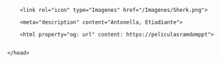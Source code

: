 <!DOCTYPE html>
<html>
    <head prefix="og: https://sherkpelicularatr/lanp">
        <meta charset="utf-8">
        <meta name="viewport" content="width=device-width">
        <title>Kutz Mrs All</title>
        
        <link rel="icon" type="Imagenes" href="/Imagenes/Sherk.png">

        <meta="description" content="Antonella, Etiadiante">

        <html property="og: url" content: https://peliculasramdomppt"> 


    </head>
    

